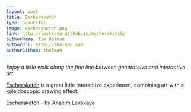 ```yaml
---
layout: post
title: Eschersketch
type: Beautiful
image: eschersketch.png
link: http://levskaya.github.io/eschersketch/
authorName: Tim Holman
authorUrl: http://tholman.com
authorGithub: tholman
---
```


_Enjoy a little walk along the fine line between generateive and interactive art._

[Eschersketch](http://levskaya.github.io/eschersketch/) is a great little interactive experiment, combining art with a kaleidoscopic drawing effect.

[Eschersketch](http://levskaya.github.io/eschersketch/) - by [Anselm Levskaya](http://www.anselmlevskaya.com/)
